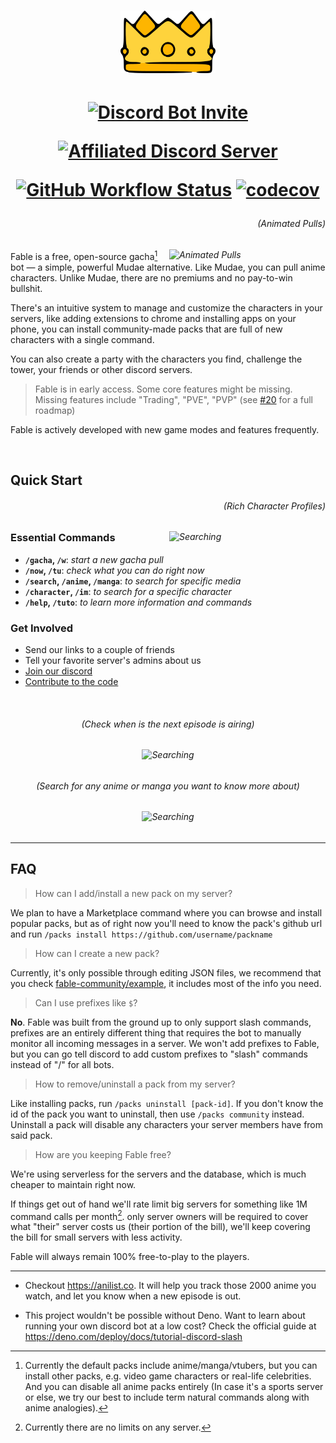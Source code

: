<h1 align="center">
  <img height="100" src="./assets/splash.png" alt="Fable Logo">
</h1>

<!-- User badges  -->

<h1 align="center">

[![Discord Bot Invite](https://img.shields.io/badge/Add%20Fable%20to%20Your%20Server-blue?style=for-the-badge&logo=discord&logoColor=white)](https://discord.com/api/oauth2/authorize?client_id=1041970851559522304&scope=applications.commands)

[![Affiliated Discord Server](https://img.shields.io/discord/992416714497212518?label=Affiliated%20Discord%20Server&style=for-the-badge)][discord]

<!-- Development badges -->

[![GitHub Workflow Status](https://img.shields.io/github/actions/workflow/status/ker0olos/fable/deno.yml?branch=main&style=for-the-badge&label=tests)](https://github.com/ker0olos/fable/actions/workflows/deno.yml)
[![codecov](https://codecov.io/github/ker0olos/fable/branch/main/graph/badge.svg?token=3C7ZTHzGqC)](https://app.codecov.io/github/ker0olos/fable)

</h1>

<i>
  <h6 align="right">(Animated Pulls)</h6>
  <img align="right" width="250" src="https://user-images.githubusercontent.com/52022280/215555794-c8e52906-99a5-485c-9cdd-8961e168f587.gif" alt="Animated Pulls">
</i>

Fable is a free, open-source gacha[^1] bot — a simple, powerful Mudae
alternative. Like Mudae, you can pull anime characters. Unlike Mudae, there are
no premiums and no pay-to-win bullshit.

There's an intuitive system to manage and customize the characters in your
servers, like adding extensions to chrome and installing apps on your phone, you
can install community-made packs that are full of new characters with a single
command.

You can also create a party with the characters you find, challenge the tower,
your friends or other discord servers.

[^1]: Currently the default packs include anime/manga/vtubers, but you can
install other packs, e.g. video game characters or real-life celebrities. And
you can disable all anime packs entirely (In case it's a sports server or else,
we try our best to include term natural commands along with anime analogies).

> Fable is in early access. Some core features might be missing. Missing
> features include "Trading", "PVE", "PVP" (see
> [#20](https://github.com/ker0olos/fable/issues/20) for a full roadmap)

Fable is actively developed with new game modes and features frequently.

<br clear="right"/>

## Quick Start

<i>
  <h6 align="right">(Rich Character Profiles)</h6>
  <img align="right" width="250" src="https://user-images.githubusercontent.com/52022280/216527501-8985899c-d9f3-481a-821b-068a2f4a8ad3.jpg" alt="Searching">
</i>

### Essential Commands

- **`/gacha`, `/w`**: _start a new gacha pull_
- **`/now`, `/tu`**: _check what you can do right now_
- **`/search`, `/anime`, `/manga`**: _to search for specific media_
- **`/character`, `/im`**: _to search for a specific character_
- **`/help`, `/tuto`**: _to learn more information and commands_

### Get Involved

- Send our links to a couple of friends
- Tell your favorite server's admins about us
- [Join our discord][discord]
- [Contribute to the code][contributing]

<br clear="right"/>

<h6 align="center">(Check when is the next episode is airing)</h6>
<h6 align="center">
  <img width="500" src="https://user-images.githubusercontent.com/52022280/219866921-5209e2c1-08c8-4183-9dce-f961099dc89a.png" alt="Searching">
</h6>
<h6 align="center">(Search for any anime or manga you want to know more about)</h6>
<h6 align="center">
  <img  width="500" src="https://user-images.githubusercontent.com/52022280/219867337-4f99626a-802e-412c-b26c-d3e75ed9fbae.png" alt="Searching">
</h6>

---

## FAQ

> How can I add/install a new pack on my server?

We plan to have a Marketplace command where you can browse and install popular
packs, but as of right now you'll need to know the pack's github url and run
`/packs install https://github.com/username/packname`

> How can I create a new pack?

Currently, it's only possible through editing JSON files, we recommend that you
check [fable-community/example](https://github.com/fable-community/example), it
includes most of the info you need.

> Can I use prefixes like `$`?

**No**. Fable was built from the ground up to only support slash commands,
prefixes are an entirely different thing that requires the bot to manually
monitor all incoming messages in a server. We won't add prefixes to Fable, but
you can go tell discord to add custom prefixes to "slash" commands instead of
"/" for all bots.

> How to remove/uninstall a pack from my server?

Like installing packs, run `/packs uninstall [pack-id]`. If you don't know the
id of the pack you want to uninstall, then use `/packs community` instead.\
Uninstall a pack will disable any characters your server members have from said
pack.

> How are you keeping Fable free?

We're using serverless for the servers and the database, which is much cheaper
to maintain right now.

If things get out of hand we'll rate limit big servers for something like 1M
command calls per month[^2]. only server owners will be required to cover what
"their" server costs us (their portion of the bill), we'll keep covering the
bill for small servers with less activity.

Fable will always remain 100% free-to-play to the players.

[^2]: Currently there are no limits on any server.

---

- Checkout <https://anilist.co>. It will help you track those 2000 anime you
  watch, and let you know when a new episode is out.

- This project wouldn't be possible without Deno. Want to learn about running
  your own discord bot at a low cost? Check the official guide at
  <https://deno.com/deploy/docs/tutorial-discord-slash>

[discord]: https://discord.gg/ceKyEfhyPQ
[contributing]: https://github.com/ker0olos/fable/wiki/Contributing
